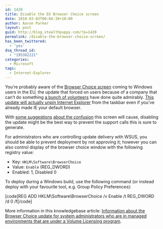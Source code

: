```yaml
---
id: 1420
title: Disable the EU Browser Choice screen
date: 2010-03-02T00:04:39+10:00
author: Aaron Parker
layout: post
guid: http://blog.stealthpuppy.com/?p=1420
permalink: /disable-the-browser-choice-screen/
has_been_twittered:
  - 'yes'
dsq_thread_id:
  - "195382221"
categories:
  - Microsoft
tags:
  - Internet-Explorer
---
```

You&#8217;re probably aware of the [Browser Choice screen](http://support.microsoft.com/kb/976002) coming to Windows users in the EU, the update that forced on users because of a company that can&#8217;t do something [a bunch of volunteers](http://www.mozilla.com) have done quite admirably. [This update will actually unpin Internet Explorer](http://windows.microsoft.com/en-GB/windows/what-is-the-browser-choice-update) from the taskbar even if you&#8217;ve already made IE your default browser.

With [some suggestions](http://www.ghacks.net/2010/02/22/windows-browser-choice-screen-will-cause-confusion-in-europe/) [about the confusion](http://www.thetechherald.com/article.php/201008/5282/Choice-of-browsers-could-be-double-edged-sword) this screen will cause, disabling the update might be the best way to prevent the support calls this is sure to generate.

For administrators who are controlling update delivery with WSUS, you should be able to prevent deployment by not approving it; however you can also control display of the browser choice window with the following registry value:

  * Key: `HKLM\Software\BrowserChoice`
  * Value: `Enable` (REG_DWORD)
  * Enabled: 1, Disabled 0

To deploy during a Windows build, use the following command (or instead deploy with your favourite tool, e.g. Group Policy Preferences):

[code]REG ADD HKLM\Software\BrowserChoice /v Enable /t REG_DWORD /d 0 /f[/code]

More information in this knowledgebase article: [Information about the Browser Choice update for system administrators who are in managed environments that are under a Volume Licensing program](http://support.microsoft.com/kb/2019411).